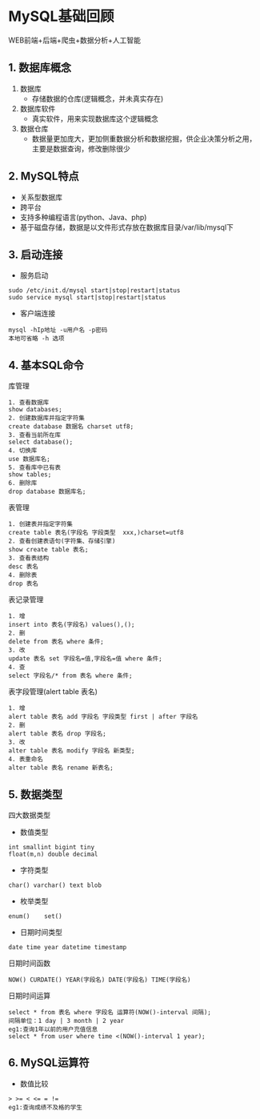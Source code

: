 # MySQL基础回顾
WEB前端+后端+爬虫+数据分析+人工智能
## 1. 数据库概念
1. 数据库
    * 存储数据的仓库(逻辑概念，并未真实存在)  
3. 数据库软件
    * 真实软件，用来实现数据库这个逻辑概念
2. 数据仓库
    * 数据量更加庞大，更加侧重数据分析和数据挖掘，供企业决策分析之用，主要是数据查询，修改删除很少
## 2. MySQL特点
* 关系型数据库
* 跨平台
* 支持多种编程语言(python、Java、php)
* 基于磁盘存储，数据是以文件形式存放在数据库目录/var/lib/mysql下
## 3. 启动连接
* 服务启动
```
sudo /etc/init.d/mysql start|stop|restart|status
sudo service mysql start|stop|restart|status
```
* 客户端连接
```
mysql -hIp地址 -u用户名 -p密码
本地可省略 -h 选项
```
## 4. 基本SQL命令
库管理
```
1. 查看数据库
show databases;
2. 创建数据库并指定字符集
create database 数据名 charset utf8; 
3. 查看当前所在库
select database();
4. 切换库
use 数据库名;
5. 查看库中已有表
show tables;
6. 删除库
drop database 数据库名;
```
表管理
```
1. 创建表并指定字符集
create table 表名(字段名 字段类型  xxx,)charset=utf8
2. 查看创建表语句(字符集、存储引擎)
show create table 表名;
3. 查看表结构
desc 表名
4. 删除表
drop 表名
```
表记录管理
```
1. 增
insert into 表名(字段名) values(),();
2. 删
delete from 表名 where 条件;
3. 改
update 表名 set 字段名=值,字段名=值 where 条件;
4. 查
select 字段名/* from 表名 where 条件;
```
表字段管理(alert table 表名)
```
1. 增
alert table 表名 add 字段名 字段类型 first | after 字段名
2. 删
alert table 表名 drop 字段名;
3. 改
alter table 表名 modify 字段名 新类型; 
4. 表重命名 
alter table 表名 rename 新表名;
```
## 5. 数据类型
四大数据类型
* 数值类型
```
int smallint bigint tiny
float(m,n) double decimal 
```
* 字符类型
```
char() varchar() text blob
```
* 枚举类型
```
enum()    set()
```
* 日期时间类型
```
date time year datetime timestamp
```
日期时间函数
```
NOW() CURDATE() YEAR(字段名) DATE(字段名) TIME(字段名)
```
日期时间运算
```
select * from 表名 where 字段名 运算符(NOW()-interval 间隔);
间隔单位：1 day | 3 month | 2 year
eg1:查询1年以前的用户充值信息
select * from user where time <(NOW()-interval 1 year);
```
## 6. MySQL运算符
* 数值比较
```
> >= < <= = !=
eg1:查询成绩不及格的学生
```

